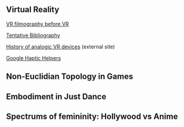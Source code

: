 ## Virtual Reality
[VR filmography before VR](../vr/vr_films)

[Tentative Bibliography](../vr/vr_biblio)

[History of analogic VR devices](https://www.vrs.org.uk/virtual-reality/history.html)  (external site)

[Google Haptic Helpers](http://www.criticalcommons.org/Members/TestUser8/clips/april-fools-joke-about-virtual-reality)

## Non-Euclidian Topology in Games

## Embodiment in Just Dance

## Spectrums of femininity: Hollywood vs Anime
